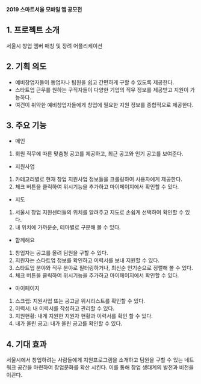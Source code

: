 <b>2019 스마트서울 모바일 앱 공모전</b>
## 1. 프로젝트 소개
서울시 창업 멤버 매칭 및 장려 어플리케이션

## 2. 기획 의도
- 예비창업자들이 동업자나 팀원을 쉽고 간편하게 구할 수 있도록 제공한다.
- 스타트업 근무를 원하는 구직자들이 다양한 기업의 직무 정보를 제공받고 지원이 가능하다.
- 여건이 취약한 예비창업자들에게 창업에 필요한 지원 정보를 종합적으로 제공한다.

## 3. 주요 기능

- 메인

1. 회원 직무에 따른 맞춤형 공고를 제공하고, 최근 공고와 인기 공고를 보여준다.
- 지원사업

1. 카테고리별로 현재 창업 지원사업 정보들을 크롤링하여 사용자에게 제공한다.
2. 체크 버튼을 클릭하여 위시기능을 추가하고 마이페이지에서 확인할 수 있다.
- 지도

1. 서울시 창업 지원센터들의 위치를 알려주고 지도로 손쉽게 선택하여 확인할 수 있다.
2. 내 위치에 가까운순, 테마별로 구분해 볼 수 있다.
- 함께해요 

1. 창업자는 공고를 올려 팀원을 구할 수 있다.
2. 지원자는 스타트업 정보를 확인하고 이력서를 보내 지원할 수 있다. 
3. 스타트업 분야와 직무 분야로 필터링하거나, 최신순 인기순으로 정렬해 볼 수 있다. 
4. 체크 버튼을 클릭하여 위시기능을 추가하고 마이페이지에서 확인할 수 있다.


- 마이페이지

1. 스크랩: 지원사업 또는 공고글 위시리스트를 확인할 수 있다. 
2. 이력서: 내 이력서를 작성하고 관리할 수 있다.
3. 지원현황: 내게 지원한 지원자 현황과 이력서를 확인 할 수 있다.
4. 내가 올린 공고: 내가 올린 공고를 확인할 수 있다.

## 4. 기대 효과
서울시에서 창업하려는 사람들에게 지원프로그램을 소개하고 팀원을 구할 수 있는 네트워크 공간을 마련하여 창업문화를 확산 시킨다. 이를 통해 창업 생태계의 발전과 비전을 이끈다. 

